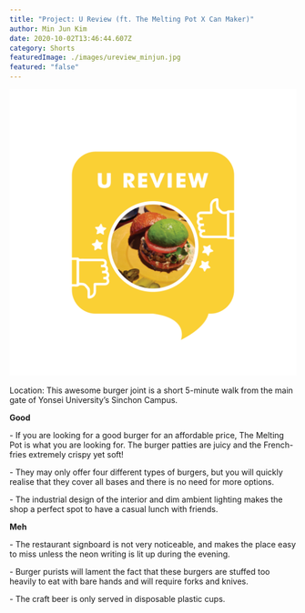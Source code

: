 ```yaml
---
title: "Project: U Review (ft. The Melting Pot X Can Maker)"
author: Min Jun Kim
date: 2020-10-02T13:46:44.607Z
category: Shorts
featuredImage: ./images/ureview_minjun.jpg
featured: "false"
---
```

![u review](images/ureview_minjun.png)

Location: This awesome burger joint is a short 5-minute walk from the main gate of Yonsei University’s Sinchon Campus.

**Good**

\- If you are looking for a good burger for an affordable price, The Melting Pot is what you are looking for. The burger patties are juicy and the French-fries extremely crispy yet soft!

\- They may only offer four different types of burgers, but you will quickly realise that they cover all bases and there is no need for more options.

\- The industrial design of the interior and dim ambient lighting makes the shop a perfect spot to have a casual lunch with friends.

**Meh**

\- The restaurant signboard is not very noticeable, and makes the place easy to miss unless the neon writing is lit up during the evening.

\- Burger purists will lament the fact that these burgers are stuffed too heavily to eat with bare hands and will require forks and knives.

\- The craft beer is only served in disposable plastic cups.